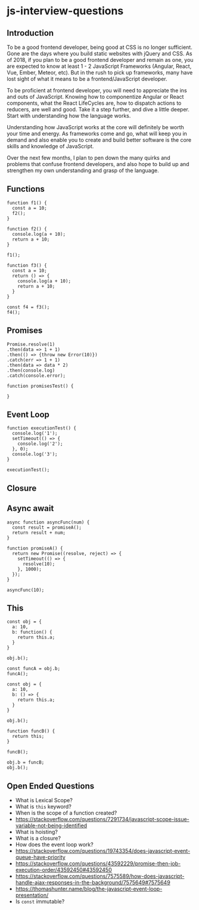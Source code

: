 # js-interview-questions

## Introduction

To be a good frontend developer, being good at CSS is no longer sufficient. Gone are the days where you build static websites with jQuery and CSS. As of 2018, if you plan to be a good frontend developer and remain as one, you are expected to know at least 1 - 2 JavaScript Frameworks (Angular, React, Vue, Ember, Meteor, etc). But in the rush to pick up frameworks, many have lost sight of what it means to be a frontend/JavaScript developer. 

To be proficient at frontend developer, you will need to appreciate the ins and outs of JavaScript. Knowing how to componentize Angular or React components, what the React LifeCycles are, how to dispatch actions to reducers, are well and good. Take it a step further, and dive a little deeper. Start with understanding how the language works. 

Understanding how JavaScript works at the core will definitely be worth your time and energy. As frameworks come and go, what will keep you in demand and also enable you to create and build better software is the core skills and knowledge of JavaScript. 

Over the next few months, I plan to pen down the many quirks and problems that confuse frontend developers, and also hope to build up and strengthen my own understanding and grasp of the language.


## Functions
```
function f1() {
  const a = 10;
  f2();
}

function f2() {
  console.log(a + 10);
  return a + 10;
}

f1();

function f3() {
  const a = 10;
  return () => {
    console.log(a + 10);
    return a + 10;
  }
}

const f4 = f3();
f4();
```

## Promises

```
Promise.resolve(1)
.then(data => 1 + 1)
.then(() => {throw new Error(10)})
.catch(err => 1 + 1)
.then(data => data * 2)
.then(console.log)
.catch(console.error);

function promisesTest() {

}
```

## Event Loop

```
function executionTest() {
  console.log('1');
  setTimeout(() => {
    console.log('2');
  }, 0);
  console.log('3');
}

executionTest();
```

## Closure


## Async await

```
async function asyncFunc(num) {
  const result = promiseA();
  return result + num;
}

function promiseA() {
  return new Promise((resolve, reject) => {
    setTimeout(() => {
      resolve(10);
    }, 1000);
  });
}

asyncFunc(10);

```
## This

```
const obj = {
  a: 10,
  b: function() {
    return this.a;
  }
}

obj.b();

const funcA = obj.b;
funcA();

const obj = {
  a: 10,
  b: () => {
    return this.a;
  }
}

obj.b();

function funcB() {
  return this;
}

funcB();

obj.b = funcB;
obj.b();

```

## Open Ended Questions
+ What is Lexical Scope?
+ What is `this` keyword?
+ When is the scope of a function created?
+ https://stackoverflow.com/questions/7291734/javascript-scope-issue-variable-not-being-identified
+ What is hoisting?
+ What is a closure?
+ How does the event loop work?
+ https://stackoverflow.com/questions/19743354/does-javascript-event-queue-have-priority
+ https://stackoverflow.com/questions/43592229/promise-then-job-execution-order/43592450#43592450
+ https://stackoverflow.com/questions/7575589/how-does-javascript-handle-ajax-responses-in-the-background/7575649#7575649
+ https://thomashunter.name/blog/the-javascript-event-loop-presentation/
+ Is `const` immutable?

